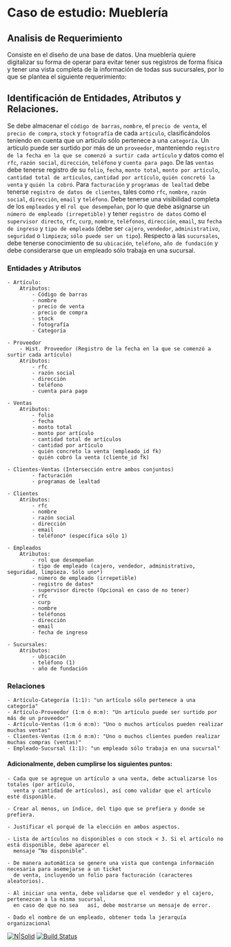 
# Caso de estudio: Mueblería
## Analisis de Requerimiento

Consiste en el diseño de una base de datos. Una mueblería quiere digitalizar su forma de operar para evitar tener sus registros de forma física y tener una vista completa de la información de todas sus sucursales, por lo que se plantea el siguiente requerimiento:

## Identificación de Entidades, Atributos y Relaciones. 
Se debe almacenar el `código de barras`, `nombre`, el `precio de venta`, el `precio de compra`, `stock` y `fotografía` de cada ```artículo```, clasificándolos teniendo en cuenta que un artículo sólo pertenece a una ```categoría```. Un artículo puede ser surtido por más de un `proveedor`, manteniendo ```registro de la fecha en la que se comenzó a surtir cada artículo``` y datos como el `rfc`, `razón social`, `dirección`, `teléfono` y `cuenta para pago`. De las `ventas` debe tenerse registro de su `folio`, `fecha`, `monto total`, `monto por artículo`, `cantidad total de artículos`, `cantidad por artículo`, `quién concretó la venta` y `quién la cobró`. Para `facturación` y `programas de lealtad` debe tenerse `registro de datos de clientes`, tales como `rfc`, `nombre`, `razón social`, `dirección`, `email` y `teléfono`. Debe tenerse una visibilidad completa de los `empleados` y el `rol que desempeñan`, por lo que debe asignarse un `número de empleado (irrepetible)` y tener `registro de datos` como el `supervisor directo`, `rfc`, `curp`, `nombre`, `teléfonos`, `dirección`, `email`, su `fecha de ingreso` y `tipo de empleado` (debe ser `cajero`, `vendedor`, `administrativo`, `seguridad` o `limpieza`; `sólo puede ser un tipo`). Respecto a las `sucursales`, debe tenerse conocimiento de su `ubicación`, `teléfono`, `año de fundación` y debe considerarse que un empleado sólo trabaja en una sucursal.

### Entidades y Atributos
    - Artículo:
        Atributos:
            - Código de barras
            - nombre
            - precio de venta
            - precio de compra
            - stock
            - fotografía
            - Categoría
    
    - Proveedor
        - Hist. Proveedor (Registro de la fecha en la que se comenzó a surtir cada artículo)
        Atributos:
            - rfc
            - razón social
            - dirección
            - teléfono
            - cuenta para pago
    
    - Ventas
        Atributos:
            - folio
            - fecha
            - monto total
            - monto por artículo
            - cantidad total de artículos
            - cantidad por artículo
            - quién concreto la venta (empleado_id fk)
            - quién cobró la venta (cliente_id fk)
            
    - Clientes-Ventas (Intersección entre ambos conjuntos)
            - facturación
            - programas de lealtad
    
    - Clientes
        Atributos:
            - rfc
            - nombre
            - razón social
            - dirección
            - email
            - teléfono* (específica sólo 1)
    
    - Empleados
        Atributos:
            - rol que desempeñan
            - tipo de empleado (cajero, vendedor, administrativo, seguridad, limpieza. Sólo uno*)
            - número de empleado (irrepetible)
            - registro de datos*
            - supervisor directo (Opcional en caso de no tener)
            - rfc
            - curp
            - nombre
            - teléfonos
            - dirección
            - email
            - fecha de ingreso
            
    - Sucursales:
        Atributos:
            - ubicación
            - teléfono (1)
            - año de fundación 
        
### Relaciones

    - Artículo-Categoría (1:1): "un artículo sólo pertenece a una categoría"
    - Artículo-Proveedor (1:m ó m:m): "Un artículo puede ser surtido por más de un proveedor"
    - Artículo-Ventas (1:m ó m:m): "Uno o muchos artículos pueden realizar muchas ventas"
    - Clientes-Ventas (1:m ó m:m): "Uno o muchos clientes pueden realizar muchas compras (ventas)"
    - Empleado-Sucursal (1:1): "un empleado sólo trabaja en una sucursal"

#### Adicionalmente, deben cumplirse los siguientes puntos: 

    - Cada que se agregue un artículo a una venta, debe actualizarse los totales (por artículo,
      venta y cantidad de artículos), así como validar que el artículo esté disponible.
    
    - Crear al menos, un índice, del tipo que se prefiera y donde se prefiera.
    
    - Justificar el porqué de la elección en ambos aspectos.
    
    - Lista de artículos no disponibles o con stock < 3. Si el artículo no está disponible, debe aparecer el
      mensaje ”No disponible”.
    
    - De manera automática se genere una vista que contenga información necesaria para asemejarse a un ticket
      de venta, incluyendo un folio para facturación (caracteres aleatorios).
    
    - Al iniciar una venta, debe validarse que el vendedor y el cajero, pertenezcan a la misma sucursal, 
      en caso de que no sea   así, debe mostrarse un mensaje de error.

    - Dado el nombre de un empleado, obtener toda la jerarquía organizacional

[![N|Solid](https://cldup.com/dTxpPi9lDf.thumb.png)](https://nodesource.com/products/nsolid)
[![Build Status](https://travis-ci.org/joemccann/dillinger.svg?branch=master)](https://travis-ci.org/joemccann/dillinger)